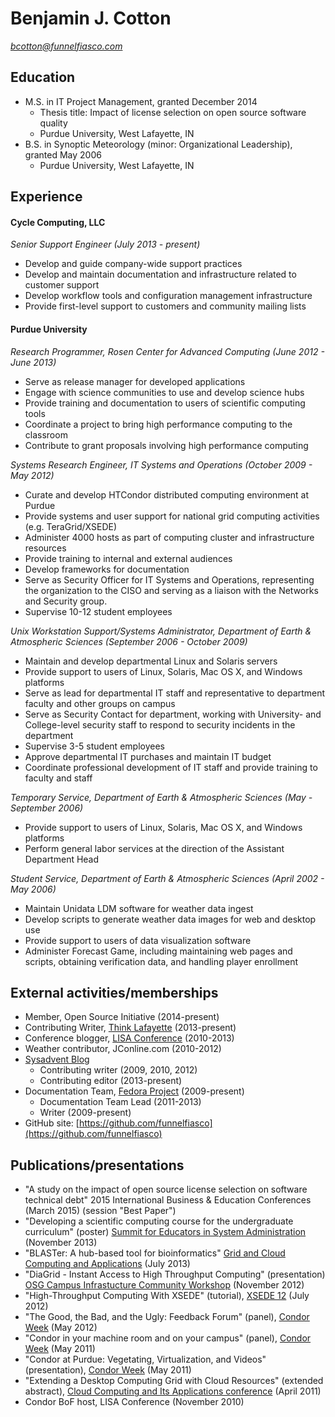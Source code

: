 # Benjamin J. Cotton
*bcotton@funnelfiasco.com*

## Education
* M.S. in IT Project Management, granted December 2014
     * Thesis title: Impact of license selection on open source software quality
     * Purdue University, West Lafayette, IN
* B.S. in Synoptic Meteorology (minor: Organizational Leadership), granted May 2006
     * Purdue University, West Lafayette, IN

## Experience

#### Cycle Computing, LLC
*Senior Support Engineer (July 2013 - present)*

* Develop and guide company-wide support practices
* Develop and maintain documentation and infrastructure related to customer support
* Develop workflow tools and configuration management infrastructure
* Provide first-level support to customers and community mailing lists

#### Purdue University
*Research Programmer, Rosen Center for Advanced Computing (June 2012 - June 2013)*

* Serve as release manager for developed applications
* Engage with science communities to use and develop science hubs
* Provide training and documentation to users of scientific computing tools
* Coordinate a project to bring high performance computing to the classroom
* Contribute to grant proposals involving high performance computing

*Systems Research Engineer, IT Systems and Operations (October 2009 - May 2012)*

* Curate and develop HTCondor distributed computing environment at Purdue
* Provide systems and user support for national grid computing activities (e.g. TeraGrid/XSEDE)
* Administer 4000 hosts as part of computing cluster and infrastructure resources
* Provide training to internal and external audiences
* Develop frameworks for documentation
* Serve as Security Officer for IT Systems and Operations, representing the organization to the CISO and serving as a liaison with the Networks and Security group.
* Supervise 10-12 student employees

*Unix Workstation Support/Systems Administrator, Department of Earth & Atmospheric Sciences (September 2006 - October 2009)*

* Maintain and develop departmental Linux and Solaris servers
* Provide support to users of Linux, Solaris, Mac OS X, and Windows platforms
* Serve as lead for departmental IT staff and representative to department faculty and other groups on campus
* Serve as Security Contact for department, working with University- and College-level security staff to respond to security incidents in the department
* Supervise 3-5 student employees
* Approve departmental IT purchases and maintain IT budget
* Coordinate professional development of IT staff and provide training to faculty and staff

*Temporary Service, Department of Earth & Atmospheric Sciences (May - September 2006)*

* Provide support to users of Linux, Solaris, Mac OS X, and Windows platforms
* Perform general labor services at the direction of the Assistant Department Head

*Student Service, Department of Earth & Atmospheric Sciences (April 2002 - May 2006)*

* Maintain Unidata LDM software for weather data ingest
* Develop scripts to generate weather data images for web and desktop use
* Provide support to users of data visualization software
* Administer Forecast Game, including maintaining web pages and scripts, obtaining verification data, and handling player enrollment

## External activities/memberships

* Member, Open Source Initiative (2014-present)
* Contributing Writer, [Think Lafayette][thinklafayette] (2013-present)
* Conference blogger, [LISA Conference][lisablog] (2010-2013)
* Weather contributor, JConline.com (2010-2012)
* [Sysadvent Blog][sysadvent]
    * Contributing writer (2009, 2010, 2012)
    * Contributing editor (2013-present)
* Documentation Team, [Fedora Project][fedoradocs] (2009-present)
    * Documentation Team Lead (2011-2013)
    * Writer (2009-present)
* GitHub site: [https://github.com/funnelfiasco](https://github.com/funnelfiasco)

## Publications/presentations
* "A study on the impact of open source license selection on software technical debt" 2015 International Business & Education Conferences (March 2015) (session "Best Paper")
* "Developing a scientific computing course for the undergraduate curriculum" (poster) [Summit for Educators in System Administration][sesa13] (November 2013)
* "BLASTer: A hub-based tool for bioinformatics" [Grid and Cloud Computing and Applications][gca13] (July 2013)
* "DiaGrid - Instant Access to High Throughput Computing" (presentation) [OSG Campus Infrastucture Community Workshop][osgcicw12] (November 2012)
* "High-Throughput Computing With XSEDE" (tutorial), [XSEDE 12][xsede12] (July 2012)
* "The Good, the Bad, and the Ugly: Feedback Forum" (panel), [Condor Week][condorweek12] (May 2012)
* "Condor in your machine room and on your campus" (panel), [Condor Week][condorweek11] (May 2011)
* "Condor at Purdue: Vegetating, Virtualization, and Videos" (presentation), [Condor Week][condorweek11] (May 2011) 
* "Extending a Desktop Computing Grid with Cloud Resources" (extended abstract), [Cloud Computing and Its Applications conference][cca11] (April 2011)
* Condor BoF host, LISA Conference (November 2010)

[thinklafayette]: http://thinklafayette.com
[lisablog]: http://blogs.usenix.org/
[sysadvent]: http://sysadvent.blogspot.com/
[fedoradocs]: http://docs.fedoraproject.org
[cca11]: http://cca11.org/
[condorweek11]: http://www.cs.wisc.edu/condor/CondorWeek2011/
[condorweek12]: http://www.cs.wisc.edu/condor/CondorWeek2012/
[xsede12]: https://www.xsede.org/web/xsede12/
[osgcicw12]: https://indico.fnal.gov/conferenceTimeTable.py?confId=5927
[gca13]: http://www.world-academy-of-science.org/worldcomp13/ws/conferences/gca13
[sesa13]: https://www.usenix.org/conference/sesa13
